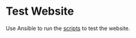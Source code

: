 # Test Website

Use Ansible to run the [scripts](https://github.com/BoxingP/website-test-scripts) to test the website.